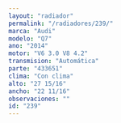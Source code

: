 ```yaml
---
layout: "radiador"
permalink: "/radiadores/239/"
marca: "Audi"
modelo: "Q7"
ano: "2014"
motor: "V6 3.0 V8 4.2"
transmision: "Automática"
parte: "433651"
clima: "Con clima"
alto: "27 15/16"
ancho: "22 11/16"
observaciones: ""
id: "239"
---
```


